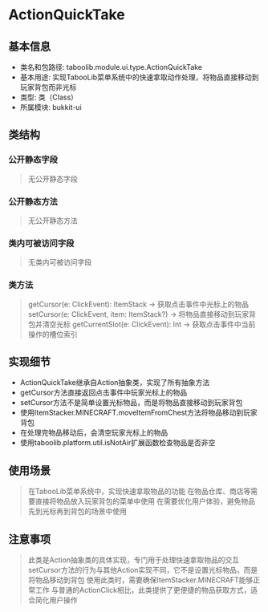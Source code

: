 # ActionQuickTake

## 基本信息
- 类名和包路径: taboolib.module.ui.type.ActionQuickTake
- 基本用途: 实现TabooLib菜单系统中的快速拿取动作处理，将物品直接移动到玩家背包而非光标
- 类型: 类（Class）
- 所属模块: bukkit-ui

## 类结构

### 公开静态字段
> 无公开静态字段

### 公开静态方法
> 无公开静态方法

### 类内可被访问字段
> 无类内可被访问字段

### 类方法
> getCursor(e: ClickEvent): ItemStack -> 获取点击事件中光标上的物品
> setCursor(e: ClickEvent, item: ItemStack?) -> 将物品直接移动到玩家背包并清空光标
> getCurrentSlot(e: ClickEvent): Int -> 获取点击事件中当前操作的槽位索引

## 实现细节
- ActionQuickTake继承自Action抽象类，实现了所有抽象方法
- getCursor方法直接返回点击事件中玩家光标上的物品
- setCursor方法不是简单设置光标物品，而是将物品直接移动到玩家背包
- 使用ItemStacker.MINECRAFT.moveItemFromChest方法将物品移动到玩家背包
- 在处理完物品移动后，会清空玩家光标上的物品
- 使用taboolib.platform.util.isNotAir扩展函数检查物品是否非空

## 使用场景
> 在TabooLib菜单系统中，实现快速拿取物品的功能
> 在物品仓库、商店等需要直接将物品放入玩家背包的菜单中使用
> 在需要优化用户体验，避免物品先到光标再到背包的场景中使用

## 注意事项
> 此类是Action抽象类的具体实现，专门用于处理快速拿取物品的交互
> setCursor方法的行为与其他Action实现不同，它不是设置光标物品，而是将物品移动到背包
> 使用此类时，需要确保ItemStacker.MINECRAFT能够正常工作
> 与普通的ActionClick相比，此类提供了更便捷的物品获取方式，适合简化用户操作